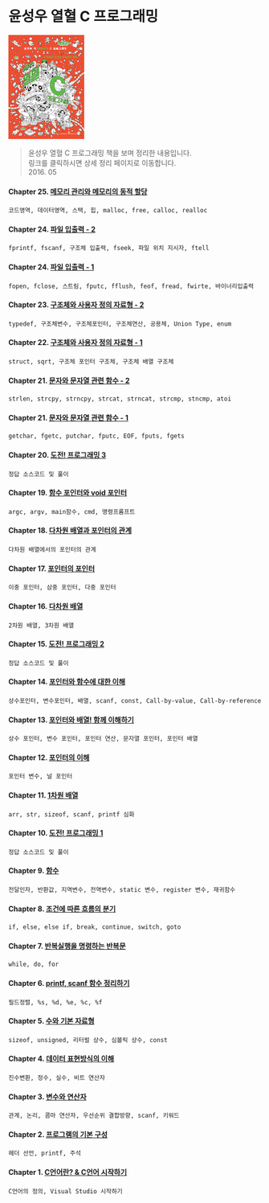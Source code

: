 윤성우 열혈 C 프로그래밍
===
<img width="30%" height="30%" src="../img/열혈c.jpg"></img>

>윤성우 열혈 C 프로그래밍 책을 보며 정리한 내용입니다.<br/>
>링크를 클릭하시면 상세 정리 페이지로 이동합니다. <br/>
> 2016. 05 <br/>

#### Chapter 25. [메모리 관리와 메모리의 동적 할당](http://1ilsang.blog.me/220729256563)
```
코드영역, 데이터영역, 스택, 힙, malloc, free, calloc, realloc
```
#### Chapter 24. [파일 입출력 - 2](http://1ilsang.blog.me/220727892744)
```
fprintf, fscanf, 구조체 입출력, fseek, 파일 위치 지시자, ftell
```
#### Chapter 24. [파일 입출력 - 1](http://1ilsang.blog.me/220727823630)
```
fopen, fclose, 스트림, fputc, fflush, feof, fread, fwirte, 바이너리입출력
```
#### Chapter 23. [구조체와 사용자 정의 자료형 - 2](http://1ilsang.blog.me/220726434710)
```
typedef, 구조체변수, 구조체포인터, 구조체연산, 공용체, Union Type, enum
```
#### Chapter 22. [구조체와 사용자 정의 자료형 - 1](http://1ilsang.blog.me/220725489776)
```
struct, sqrt, 구조체 포인터 구조체, 구조체 배열 구조체
```
#### Chapter 21. [문자와 문자열 관련 함수 - 2](http://1ilsang.blog.me/220724364664)
```
strlen, strcpy, strncpy, strcat, strncat, strcmp, stncmp, atoi
```
#### Chapter 21. [문자와 문자열 관련 함수 - 1](http://1ilsang.blog.me/220723615376)
```
getchar, fgetc, putchar, fputc, EOF, fputs, fgets
```
#### Chapter 20. [도전! 프로그래밍 3](http://1ilsang.blog.me/220723420880)
```
정답 소스코드 및 풀이
```
#### Chapter 19. [함수 포인터와 void 포인터](http://1ilsang.blog.me/220722658709)
```
argc, argv, main함수, cmd, 명령프롬프트
```
#### Chapter 18. [다차원 배열과 포인터의 관계](http://1ilsang.blog.me/220722157009)
```
다차원 배열에서의 포인터의 관계
```
#### Chapter 17. [포인터의 포인터](http://1ilsang.blog.me/220721927814)
```
이중 포인터, 삼중 포인터, 다중 포인터
```
#### Chapter 16. [다차원 배열](http://1ilsang.blog.me/220721803868)
```
2차원 배열, 3차원 배열
```
#### Chapter 15. [도전! 프로그래밍 2](http://1ilsang.blog.me/220721757587)
```
정답 소스코드 및 풀이
```
#### Chapter 14. [포인터와 함수에 대한 이해](http://1ilsang.blog.me/220721718006)
```
상수포인터, 변수포인터, 배열, scanf, const, Call-by-value, Call-by-reference
```
#### Chapter 13. [포인터와 배열! 함께 이해하기](http://1ilsang.blog.me/220721246081)
```
상수 포인터, 변수 포인터, 포인터 연산, 문자열 포인터, 포인터 배열
```
#### Chapter 12. [포인터의 이해](http://1ilsang.blog.me/220721087490)
```
포인터 변수, 널 포인터
```
#### Chapter 11. [1차원 배열](http://1ilsang.blog.me/220720336462)
```
arr, str, sizeof, scanf, printf 심화
```
#### Chapter 10. [도전! 프로그래밍 1](http://1ilsang.blog.me/220720271981)
```
정답 소스코드 및 풀이
```
#### Chapter 9. [함수](http://1ilsang.blog.me/220715891777)
```
전달인자, 반환값, 지역변수, 전역변수, static 변수, register 변수, 재귀함수
```
#### Chapter 8. [조건에 따른 흐름의 분기](http://1ilsang.blog.me/220714404440)
```
if, else, else if, break, continue, switch, goto
```
#### Chapter 7. [반복실행을 명령하는 반복문](http://1ilsang.blog.me/220712545362)
```
while, do, for
```
#### Chapter 6. [printf, scanf 함수 정리하기](http://1ilsang.blog.me/220711616127)
```
필드정렬, %s, %d, %e, %c, %f
```
#### Chapter 5. [수와 기본 자료형](http://1ilsang.blog.me/220708337332)
```
sizeof, unsigned, 리터럴 상수, 심볼릭 상수, const
```
#### Chapter 4. [데이터 표현방식의 이해](http://1ilsang.blog.me/220707403101)
```
진수변환, 정수, 실수, 비트 연산자
```
#### Chapter 3. [변수와 연산자](http://1ilsang.blog.me/220707382923)
```
관계, 논리, 콤마 연산자, 우선순위 결합방향, scanf, 키워드
```
#### Chapter 2. [프로그램의 기본 구성](http://1ilsang.blog.me/220707365424)
```
헤더 선언, printf, 주석
```
#### Chapter 1. [C언어란? & C언어 시작하기](http://1ilsang.blog.me/220705493593)
```
C언어의 정의, Visual Studio 시작하기
```
